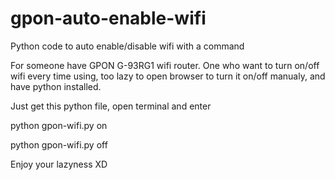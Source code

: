 # gpon-auto-enable-wifi
Python code to auto enable/disable wifi with a command


For someone have GPON G-93RG1 wifi router. One who want to turn on/off wifi every time using, too lazy to open browser to turn it on/off manualy, and have python installed.

Just get this python file, open terminal and enter

python gpon-wifi.py on

python gpon-wifi.py off

Enjoy your lazyness XD
